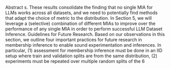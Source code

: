 Abstract
s. These results consolidate the finding that no single
MIA for LLMs works across all datasets, and we need to potentially find methods that adapt the choice
of metric to the distribution. In Section 5, we will leverage a (selective) combination of different MIAs to
improve over the performance of any single MIA in order to perform successful LLM Dataset Inference.
Guidelines for Future Research.
Based on our observations in this section, we outline four important
practices for future research in membership inference to enable sound experimentation and inferences. In
particular, (1) assessment for membership inference must be done in an IID setup where train and validation
splits are from the same distribution, (2) experiments must be repeated over multiple random splits of the
6
